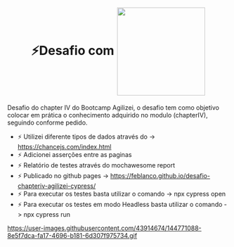 <h1 align="center">
⚡Desafio com <img align="center"  height="200" width="200" src="https://raw.githubusercontent.com/cypress-io/cypress-icons/e61b554695b28267a1387a839f816c73e7a7e95e/src/logo/cypress-io-logo.svg">
</h1>

  Desafio do chapter IV do Bootcamp Agilizei, o desafio tem como objetivo colocar em prática o conhecimento adquirido no modulo (chapterIV), seguindo conforme pedido.
  
- ⚡ Utilizei diferente tipos de dados através do -> https://chancejs.com/index.html
- ⚡ Adicionei asserções entre as paginas 
- ⚡ Relatório de testes através do mochawesome report 
- ⚡ Publicado no  github pages -> https://feblanco.github.io/desafio-chapteriv-agilizei-cypress/
- ⚡ Para executar os testes basta utilizar o comando ->  npx cypress open
- ⚡ Para executar os testes em modo Headless basta utilizar o comando -> npx cypress run


https://user-images.githubusercontent.com/43914674/144771088-8e5f7dca-fa17-4696-b181-6d307f975734.gif
